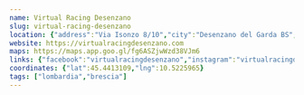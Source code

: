 ```yaml
---
name: Virtual Racing Desenzano
slug: virtual-racing-desenzano
location: {"address":"Via Isonzo 8/10","city":"Desenzano del Garda BS","cap":25015}
website: https://virtualracingdesenzano.com
maps: https://maps.app.goo.gl/fg6ASZjwWzd38VJm6
links: {"facebook":"virtualracingdesenzano","instagram":"virtualracingdesenzano"}
coordinates: {"lat":45.4413109,"lng":10.5225965}
tags: ["lombardia","brescia"]
---
```

